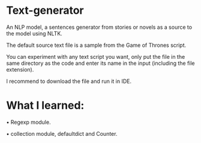# Text-generator
An NLP model, a sentences generator from stories or novels as a source to the model using NLTK.

The default source text file is a sample from the Game of Thrones script.

You can experiment with any text script you want, only put the file in the same directory as the code and enter its name in the input (including the file extension).

I recommend to download the file and run it in IDE.

# What I learned:
• Regexp module.

• collection module, defaultdict and Counter.
